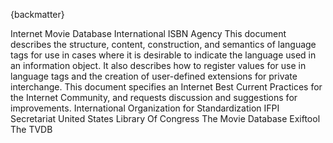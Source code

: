 
{backmatter}

<reference anchor="GS1" target="https://www.gs1.org/standards/barcodes-epcrfid-id-keys/gs1-general-specifications">
  <front>
    <title>GS1 General Specifications</title>
    <author/>
     <date month="January" year="2020" />
  </front>
  <seriesInfo name="GS1" value="20.0" />
</reference>

<reference anchor="ID3v2" target="https://id3.org/id3v2.3.0">
  <front>
    <title>ID3 tag version 2.3.0</title>
     <author fullname='Martin Nilsson'><organization/></author>
     <author fullname='Dirk Mahoney' role='editor'><organization/></author>
     <author fullname='Johan Sundstrom' role='editor'><organization/></author>
     <date day="3" month="February" year="1999" />
  </front>
</reference>

<reference anchor="IMDb" target="https://imdb-api.com/api">
  <front>
    <title>IMDb API Documentation</title>
    <author>
      <organization>Internet Movie Database</organization>
    </author>
  </front>
</reference>

<reference anchor="ISBN" target="https://www.isbn-international.org/content/isbn-users-manual">
  <front>
    <title>ISBN Users' Manual</title>
    <author>
      <organization>International ISBN Agency</organization>
    </author>
    <date month="December" year="2017"/>
  </front>
</reference>

<reference anchor='BCP47' target='https://www.rfc-editor.org/info/rfc5646'>
  <front>
    <title>Tags for Identifying Languages</title>
    <author initials='A.' surname='Phillips' fullname='A. Phillips' role='editor'><organization /></author>
    <author initials='M.' surname='Davis' fullname='M. Davis' role='editor'><organization /></author>
    <date year='2009' month='September' />
    <abstract><t>This document describes the structure, content, construction, and semantics of language tags for use in cases where it is desirable to indicate the language used in an information object.  It also describes how to register values for use in language tags and the creation of user-defined extensions for private interchange.  This document  specifies an Internet Best Current Practices for the Internet Community, and requests discussion and suggestions for improvements.</t></abstract>
  </front>
  <seriesInfo name='BCP' value='47'/>
  <seriesInfo name='RFC' value='5646'/>
  <seriesInfo name='DOI' value='10.17487/RFC5646'/>
</reference>

<reference anchor="ISO4217" target="https://www.iso.org/iso-4217-currency-codes.html">
  <front>
    <title>ISO 4217 Currency codes</title>
    <author>
      <organization>International Organization for Standardization</organization>
    </author>
    <date month="August" year="2015"/>
  </front>
  <seriesInfo name="ISO" value="4217:2015" />
</reference>

<reference anchor="ISRC" target="https://www.ifpi.org/wp-content/uploads/2020/08/ISRC_Handbook.pdf">
  <front>
    <title>International Standard Recording Code (ISRC) Handbook</title>
    <author>
      <organization>IFPI Secretariat</organization>
    </author>
    <date year="2009"/>
  </front>
  <seriesInfo name="IFPI" value="3rd Edition" />
</reference>

<reference anchor="LCCN" target="https://www.loc.gov/marc/lccn.html">
  <front>
    <title>Library Of Congress Control Number</title>
    <author>
      <organization>United States Library Of Congress</organization>
    </author>
    <date month="October" year="1999"/>
  </front>
</reference>

<reference anchor="Matroska">
  <front>
    <title>Media Container Specifications</title>
    <author initials="S." surname="Lhomme" fullname="Steve Lhomme"> </author>
    <author initials="M." surname="Bunkus" fullname="Moritz Bunkus"> </author>
    <author initials="D." surname="Rice" fullname="Dave Rice"> </author>
    <date month="May" day="1" year="2022"/>
  </front>
  <seriesInfo name="Internet-Draft" value="draft-ietf-cellar-matroska-10"/>
</reference>

<reference anchor="MovieDB" target="https://developers.themoviedb.org/3/movies/get-movie-details">
  <front>
    <title>The Movie Database API</title>
    <author>
      <organization>The Movie Database</organization>
    </author>
  </front>
</reference>

<reference anchor="ReplayGain" target="http://wiki.hydrogenaud.io/index.php?title=Replay_Gain_specification">
  <front>
    <title>ReplayGain 1.0 specification</title>
     <author fullname='David Robinson'><organization/></author>
     <date day="10" month="July" year="2001" />
  </front>
</reference>

<reference anchor="RIFF.tags" target="https://exiftool.org/TagNames/RIFF.html">
  <front>
    <title>RIFF Tags</title>
    <author>
      <organization>Exiftool</organization>
    </author>
  </front>
</reference>

<reference anchor="TheTVDB" target="https://www.thetvdb.com/api-information">
  <front>
    <title>API documentation</title>
    <author>
      <organization>The TVDB</organization>
    </author>
  </front>
</reference>

